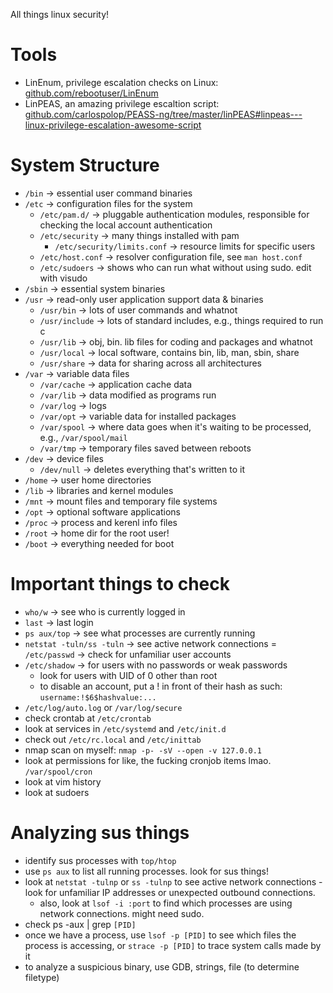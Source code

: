 All things linux security!

# Tools
- LinEnum, privilege escalation checks on Linux: [github.com/rebootuser/LinEnum](https://github.com/rebootuser/LinEnum)
- LinPEAS, an amazing privilege escaltion script: [github.com/carlospolop/PEASS-ng/tree/master/linPEAS#linpeas---linux-privilege-escalation-awesome-script](https://github.com/carlospolop/PEASS-ng/tree/master/linPEAS#linpeas---linux-privilege-escalation-awesome-script)

# System Structure
- `/bin` -> essential user command binaries
- `/etc` -> configuration files for the system
    - `/etc/pam.d/` -> pluggable authentication modules, responsible for checking the local account authentication
    - `/etc/security` -> many things installed with pam
        - `/etc/security/limits.conf` -> resource limits for specific users
    - `/etc/host.conf` -> resolver configuration file, see `man host.conf` 
    - `/etc/sudoers` -> shows who can run what without using sudo. edit with visudo
- `/sbin` -> essential system binaries
- `/usr` -> read-only user application support data & binaries
    - `/usr/bin` -> lots of user commands and whatnot
    - `/usr/include` -> lots of standard includes, e.g., things required to run c
    - `/usr/lib` -> obj, bin. lib files for coding and packages and whatnot
    - `/usr/local` -> local software, contains bin, lib, man, sbin, share
    - `/usr/share` -> data for sharing across all architectures
- `/var` -> variable data files 
    - `/var/cache` -> application cache data
    - `/var/lib` -> data modified as programs run
    - `/var/log` -> logs
    - `/var/opt` -> variable data for installed packages
    - `/var/spool` -> where data goes when it's waiting to be processed, e.g., `/var/spool/mail`
    - `/var/tmp` -> temporary files saved between reboots
- `/dev` -> device files
    - `/dev/null` -> deletes everything that's written to it
- `/home` -> user home directories
- `/lib` -> libraries and kernel modules
- `/mnt` -> mount files and temporary file systems
- `/opt` -> optional software applications
- `/proc` -> process and kerenl info files
- `/root` -> home dir for the root user!
- `/boot` -> everything needed for boot

# Important things to check
- `who/w` -> see who is currently logged in
- `last` -> last login
- `ps aux/top` -> see what processes are currently running
- `netstat -tuln/ss -tuln` -> see active network connections 
= `/etc/passwd` -> check for unfamiliar user accounts
- `/etc/shadow` -> for users with no passwords or weak passwords
    - look for users with UID of 0 other than root
    - to disable an account, put a ! in front of their hash as such: `username:!$6$hashvalue:...`
- `/etc/log/auto.log` or `/var/log/secure`
- check crontab at `/etc/crontab`
- look at services in `/etc/systemd` and `/etc/init.d`
- check out `/etc/rc.local` and `/etc/inittab`
- nmap scan on myself: `nmap -p- -sV --open -v 127.0.0.1`
- look at permissions for like, the fucking cronjob items lmao. `/var/spool/cron`
- look at vim history
- look at sudoers

# Analyzing sus things
- identify sus processes with `top/htop`
- use `ps aux` to list all running processes. look for sus things!
- look at `netstat -tulnp` or `ss -tulnp` to see active network connections - look for unfamiliar IP addresses or unexpected outbound connections.
    - also, look at `lsof -i :port` to find which processes are using network connections. might need sudo.
- check ps -aux | grep `[PID]`
- once we have a process, use `lsof -p [PID]` to see which files the process is accessing, or `strace -p [PID]` to trace system calls made by it
- to analyze a suspicious binary, use GDB, strings, file (to determine filetype)
